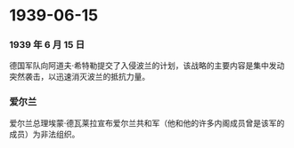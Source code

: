 # 1939-06-15

### 1939 年 6 月 15 日

德国军队向阿道夫·希特勒提交了入侵波兰的计划，该战略的主要内容是集中发动突然袭击，以迅速消灭波兰的抵抗力量。

### 爱尔兰

爱尔兰总理埃蒙·德瓦莱拉宣布爱尔兰共和军（他和他的许多内阁成员曾是该军的成员）为非法组织。